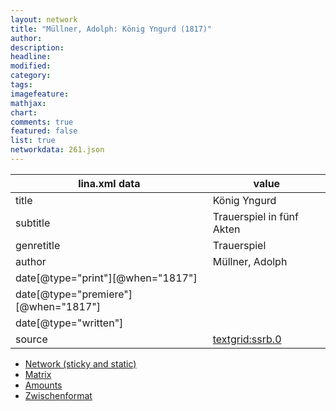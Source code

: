 ```yaml
---
layout: network
title: "Müllner, Adolph: König Yngurd (1817)"
author:
description:
headline:
modified:
category:
tags:
imagefeature: 
mathjax: 
chart: 
comments: true
featured: false
list: true
networkdata: 261.json
---
```

lina.xml data  | value
------------- | -------------
title|König Yngurd
subtitle|Trauerspiel in fünf Akten
genretitle|Trauerspiel
author|Müllner, Adolph
date[@type="print"][@when="1817"]|
date[@type="premiere"][@when="1817"]|
date[@type="written"]|
source|[textgrid:ssrb.0](https://textgridlab.org/1.0/tgcrud-public/rest/textgrid:ssrb.0/data)



* [Network (sticky and static)](/network261)
* [Matrix](/matrix261)
* [Amounts](/amounts261)
* [Zwischenformat](/lina261 )
